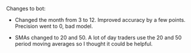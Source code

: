 Changes to bot:
- Changed the month from 3 to 12. Improved accuracy by a few points. Precision went to 0, bad model.

- SMAs changed to 20 and 50. A lot of day traders use the 20 and 50 period moving averages so I thought it could be helpful.